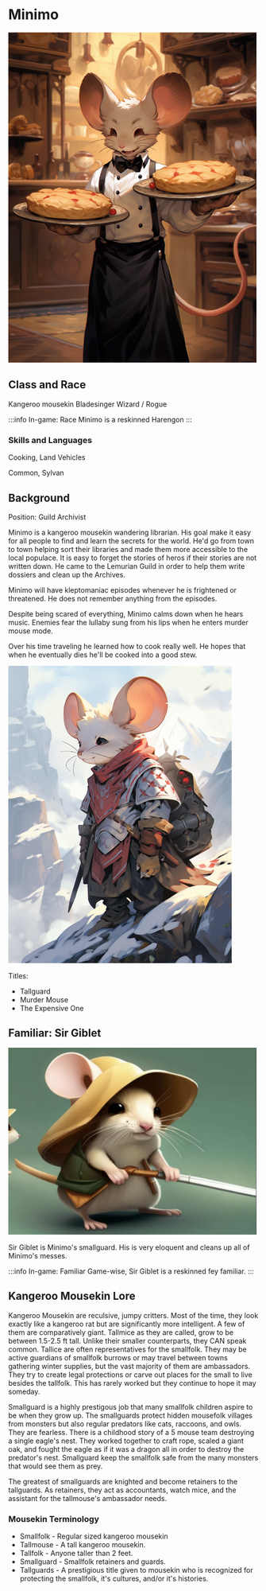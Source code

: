 # Minimo

<img src="../img/players/Minimo_waiter.png" alt="drawing" width="500"/>

## Class and Race
Kangeroo mousekin Bladesinger Wizard / Rogue

:::info In-game: Race
Minimo is a reskinned Harengon
:::

### Skills and Languages
Cooking, Land Vehicles

Common, Sylvan

## Background
Position: Guild Archivist

Minimo is a kangeroo mousekin wandering librarian. His goal make it easy for all people to find and learn the secrets for the world. He'd go from town to town helping sort their libraries and made them more accessible to the local populace. It is easy to forget the stories of heros if their stories are not written down. He came to the Lemurian Guild in order to help them write dossiers and clean up the Archives. 

Minimo will have kleptomaniac episodes whenever he is frightened or threatened. He does not remember anything from the episodes. 

Despite being scared of everything, Minimo calms down when he hears music. Enemies fear the lullaby sung from his lips when he enters murder mouse mode.

Over his time traveling he learned how to cook really well. He hopes that when he eventually dies he'll be cooked into a good stew.

<img src="../img/players/Minimo_travelling.png" alt="drawing" width="450"/>

Titles:
- Tallguard
- Murder Mouse
- The Expensive One

## Familiar: Sir Giblet

<img src="../img/players/companions/Sir_Giblet.png" alt="drawing" width="500"/>

Sir Giblet is Minimo's smallguard. His is very eloquent and cleans up all of Minimo's messes.

:::info In-game: Familiar
Game-wise, Sir Giblet is a reskinned fey familiar.
:::

## Kangeroo Mousekin Lore
Kangeroo Mousekin are reculsive, jumpy critters. Most of the time, they look exactly like a kangeroo rat but are significantly more intelligent. A few of them are comparatively giant. Tallmice as they are called, grow to be between 1.5-2.5 ft tall. Unlike their smaller counterparts, they CAN speak common. Tallice are often representatives for the smallfolk. They may be active guardians of smallfolk burrows or may travel between towns gathering winter supplies, but the vast majority of them are ambassadors. They try to create legal protections or carve out places for the small to live besides the tallfolk. This has rarely worked but they continue to hope it may someday.

Smallguard is a highly prestigous job that many smallfolk children aspire to be when they grow up. The smallguards protect hidden mousefolk villages from monsters but also regular predators like cats, raccoons, and owls. They are fearless. There is a childhood story of a 5 mouse team destroying a single eagle's nest. They worked together to craft rope, scaled a giant oak, and fought the eagle as if it was a dragon all in order to destroy the predator's nest. Smallguard keep the smallfolk safe from the many monsters that would see them as prey. 

The greatest of smallguards are knighted and become retainers to the tallguards. As retainers, they act as accountants, watch mice, and the assistant for the tallmouse's ambassador needs. 

### Mousekin Terminology
- Smallfolk - Regular sized kangeroo mousekin
- Tallmouse - A tall kangeroo mousekin.
- Tallfolk - Anyone taller than 2 feet.
- Smallguard - Smallfolk retainers and guards. 
- Tallguards - A prestigious title given to mousekin who is recognized for protecting the smallfolk, it's cultures, and/or it's histories.
